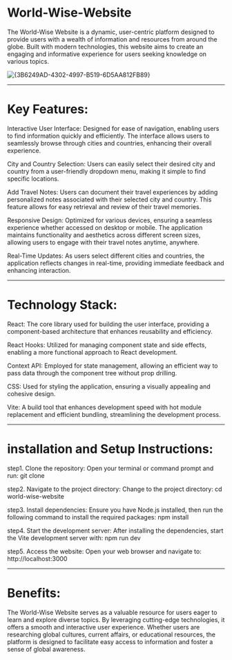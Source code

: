  # World-Wise-Website
The World-Wise Website is a dynamic, user-centric platform designed to provide users with a wealth of information and resources from around the globe. Built with modern technologies, this website aims to create an engaging and informative experience for users seeking knowledge on various topics.

![{3B6249AD-4302-4997-B519-6D5AA812FB89}](https://github.com/user-attachments/assets/ce62f9be-dafa-4061-8827-842bd1265646)

-----------------------------------------------------------------------------------------------------------------------------------------------------------
# Key Features:

Interactive User Interface: Designed for ease of navigation, enabling users to find information quickly and efficiently. The interface allows users to seamlessly browse through cities and countries, enhancing their overall experience.

City and Country Selection: Users can easily select their desired city and country from a user-friendly dropdown menu, making it simple to find specific locations.

Add Travel Notes: Users can document their travel experiences by adding personalized notes associated with their selected city and country. This feature allows for easy retrieval and review of their travel memories.

Responsive Design: Optimized for various devices, ensuring a seamless experience whether accessed on desktop or mobile. The application maintains functionality and aesthetics across different screen sizes, allowing users to engage with their travel notes anytime, anywhere.

Real-Time Updates: As users select different cities and countries, the application reflects changes in real-time, providing immediate feedback and enhancing interaction.

-----------------------------------------------------------------------------------------------------------------------------------------------------------
# Technology Stack:

React: The core library used for building the user interface, providing a component-based architecture that enhances reusability and efficiency.

React Hooks: Utilized for managing component state and side effects, enabling a more functional approach to React development.

Context API: Employed for state management, allowing an efficient way to pass data through the component tree without prop drilling.

CSS: Used for styling the application, ensuring a visually appealing and cohesive design.

Vite: A build tool that enhances development speed with hot module replacement and efficient bundling, streamlining the development process.

----------------------------------------------------------------------------------------------------------------------------------------------------------
# installation and Setup Instructions:

step1. Clone the repository:
Open your terminal or command prompt and run: git clone <repository-url>  

step2. Navigate to the project directory:
Change to the project directory: cd world-wise-website 

step3. Install dependencies:
Ensure you have Node.js installed, then run the following command to install the required packages: npm install  

step4. Start the development server:
After installing the dependencies, start the Vite development server with: npm run dev  

step5. Access the website:
Open your web browser and navigate to: http://localhost:3000  

-----------------------------------------------------------------------------------------------------------------------------------------------------------
# Benefits:
The World-Wise Website serves as a valuable resource for users eager to learn and explore diverse topics. By leveraging cutting-edge technologies, it offers a smooth and interactive user experience. Whether users are researching global cultures, current affairs, or educational resources, the platform is designed to facilitate easy access to information and foster a sense of global awareness.
